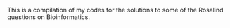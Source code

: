 This is a compilation of my codes for the solutions to some of the Rosalind questions on Bioinformatics.
